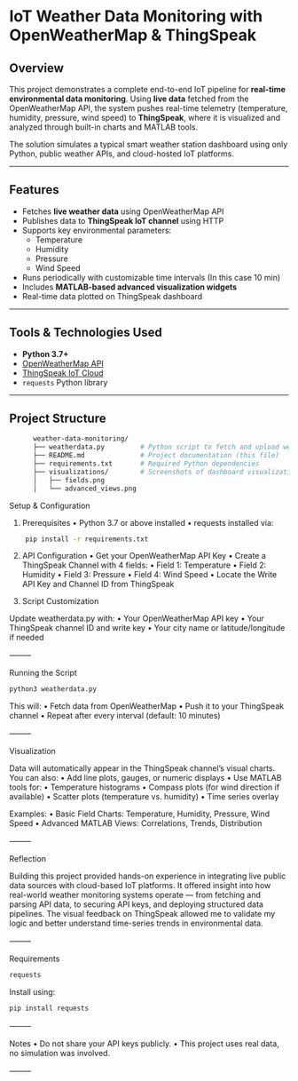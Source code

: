 # IoT Weather Data Monitoring with OpenWeatherMap & ThingSpeak

## Overview
This project demonstrates a complete end-to-end IoT pipeline for **real-time environmental data monitoring**. Using **live data** fetched from the OpenWeatherMap API, the system pushes real-time telemetry (temperature, humidity, pressure, wind speed) to **ThingSpeak**, where it is visualized and analyzed through built-in charts and MATLAB tools.

The solution simulates a typical smart weather station dashboard using only Python, public weather APIs, and cloud-hosted IoT platforms.

---

## Features

- Fetches **live weather data** using OpenWeatherMap API
- Publishes data to **ThingSpeak IoT channel** using HTTP
- Supports key environmental parameters:
  - Temperature
  - Humidity
  - Pressure
  - Wind Speed
- Runs periodically with customizable time intervals (In this case 10 min)
- Includes **MATLAB-based advanced visualization widgets**
- Real-time data plotted on ThingSpeak dashboard

---

## Tools & Technologies Used

- **Python 3.7+**
- [OpenWeatherMap API](https://openweathermap.org/api)
- [ThingSpeak IoT Cloud](https://thingspeak.com/)
- `requests` Python library

---

## Project Structure

```bash
      weather-data-monitoring/
      ├── weatherdata.py         # Python script to fetch and upload weather data
      ├── README.md              # Project documentation (this file)
      ├── requirements.txt       # Required Python dependencies
      ├── visualizations/        # Screenshots of dashboard visualizations
      │   ├── fields.png
      │   └── advanced_views.png

```

Setup & Configuration
  
1. Prerequisites
  	•	Python 3.7 or above installed
  	•	requests installed via:    

```bash
	pip install -r requirements.txt
```

2. API Configuration
	•	Get your OpenWeatherMap API Key
	•	Create a ThingSpeak Channel with 4 fields:
	•	Field 1: Temperature
	•	Field 2: Humidity
	•	Field 3: Pressure
	•	Field 4: Wind Speed
	•	Locate the Write API Key and Channel ID from ThingSpeak

3. Script Customization

Update weatherdata.py with:
	•	Your OpenWeatherMap API key
	•	Your ThingSpeak channel ID and write key
	•	Your city name or latitude/longitude if needed

⸻

Running the Script

```bash 
python3 weatherdata.py
```

This will:
	•	Fetch data from OpenWeatherMap
	•	Push it to your ThingSpeak channel
	•	Repeat after every interval (default: 10 minutes)

⸻

Visualization

Data will automatically appear in the ThingSpeak channel’s visual charts. You can also:
	•	Add line plots, gauges, or numeric displays
	•	Use MATLAB tools for:
	•	Temperature histograms
	•	Compass plots (for wind direction if available)
	•	Scatter plots (temperature vs. humidity)
	•	Time series overlay

Examples:
	•	Basic Field Charts: Temperature, Humidity, Pressure, Wind Speed
	•	Advanced MATLAB Views: Correlations, Trends, Distribution

⸻

Reflection

Building this project provided hands-on experience in integrating live public data sources with cloud-based IoT platforms. It offered insight into how real-world weather monitoring systems operate — from fetching and parsing API data, to securing API keys, and deploying structured data pipelines. The visual feedback on ThingSpeak allowed me to validate my logic and better understand time-series trends in environmental data.

⸻

Requirements

```bash 
requests
```

Install using:

```bash 
pip install requests
```



⸻

Notes
	•	Do not share your API keys publicly.
	•	This project uses real data, no simulation was involved.

⸻
